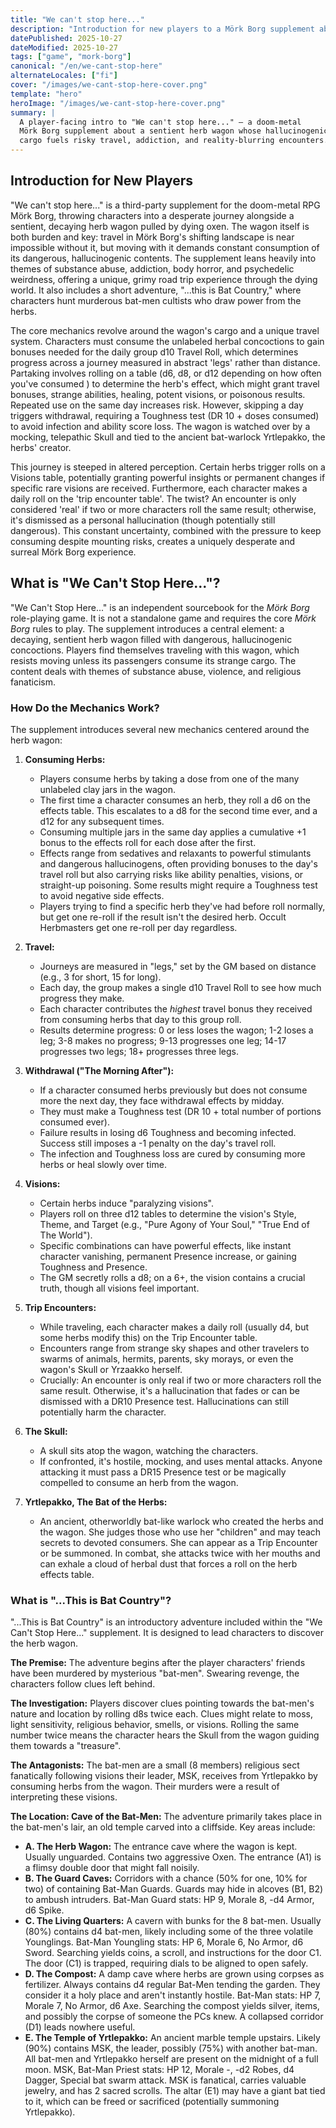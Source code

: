 ```yaml
---
title: "We can't stop here..."
description: "Introduction for new players to a Mörk Borg supplement about a cursed herb wagon, risky travel, and hallucinated encounters."
datePublished: 2025-10-27
dateModified: 2025-10-27
tags: ["game", "mork-borg"]
canonical: "/en/we-cant-stop-here"
alternateLocales: ["fi"]
cover: "/images/we-cant-stop-here-cover.png"
template: "hero"
heroImage: "/images/we-cant-stop-here-cover.png"
summary: |
  A player-facing intro to "We can't stop here..." — a doom-metal
  Mörk Borg supplement about a sentient herb wagon whose hallucinogenic
  cargo fuels risky travel, addiction, and reality-blurring encounters.
---
```


## Introduction for New Players
"We can't stop here..." is a third-party supplement for the doom-metal RPG Mörk Borg, throwing characters into a desperate journey alongside a sentient, decaying herb wagon pulled by dying oxen. The wagon itself is both burden and key: travel in Mörk Borg's shifting landscape is near impossible without it, but moving with it demands constant consumption of its dangerous, hallucinogenic contents. The supplement leans heavily into themes of substance abuse, addiction, body horror, and psychedelic weirdness, offering a unique, grimy road trip experience through the dying world. It also includes a short adventure, "...this is Bat Country," where characters hunt murderous bat-men cultists who draw power from the herbs.

The core mechanics revolve around the wagon's cargo and a unique travel system. Characters must consume the unlabeled herbal concoctions to gain bonuses needed for the daily group d10 Travel Roll, which determines progress across a journey measured in abstract 'legs' rather than distance. Partaking involves rolling on a table (d6, d8, or d12 depending on how often you've consumed ) to determine the herb's effect, which might grant travel bonuses, strange abilities, healing, potent visions, or poisonous results. Repeated use on the same day increases risk. However, skipping a day triggers withdrawal, requiring a Toughness test (DR 10 + doses consumed) to avoid infection and ability score loss. The wagon is watched over by a mocking, telepathic Skull and tied to the ancient bat-warlock Yrtlepakko, the herbs' creator.

This journey is steeped in altered perception. Certain herbs trigger rolls on a Visions table, potentially granting powerful insights or permanent changes if specific rare visions are received. Furthermore, each character makes a daily roll on the 'trip encounter table'. The twist? An encounter is only considered 'real' if two or more characters roll the same result; otherwise, it's dismissed as a personal hallucination (though potentially still dangerous). This constant uncertainty, combined with the pressure to keep consuming despite mounting risks, creates a uniquely desperate and surreal Mörk Borg experience.

## What is "We Can't Stop Here..."?

"We Can't Stop Here..." is an independent sourcebook for the *Mörk Borg* role-playing game. It is not a standalone game and requires the core *Mörk Borg* rules to play. The supplement introduces a central element: a decaying, sentient herb wagon filled with dangerous, hallucinogenic concoctions. Players find themselves traveling with this wagon, which resists moving unless its passengers consume its strange cargo. The content deals with themes of substance abuse, violence, and religious fanaticism.

### How Do the Mechanics Work?

The supplement introduces several new mechanics centered around the herb wagon:

1.  **Consuming Herbs:**
    * Players consume herbs by taking a dose from one of the many unlabeled clay jars in the wagon.
    * The first time a character consumes an herb, they roll a d6 on the effects table. This escalates to a d8 for the second time ever, and a d12 for any subsequent times.
    * Consuming multiple jars in the same day applies a cumulative +1 bonus to the effects roll for each dose after the first.
    * Effects range from sedatives and relaxants to powerful stimulants and dangerous hallucinogens, often providing bonuses to the day's travel roll but also carrying risks like ability penalties, visions, or straight-up poisoning. Some results might require a Toughness test to avoid negative side effects.
    * Players trying to find a specific herb they've had before roll normally, but get one re-roll if the result isn't the desired herb. Occult Herbmasters get one re-roll per day regardless.

2.  **Travel:**
    * Journeys are measured in "legs," set by the GM based on distance (e.g., 3 for short, 15 for long).
    * Each day, the group makes a single d10 Travel Roll to see how much progress they make.
    * Each character contributes the *highest* travel bonus they received from consuming herbs that day to this group roll.
    * Results determine progress: 0 or less loses the wagon; 1-2 loses a leg; 3-8 makes no progress; 9-13 progresses one leg; 14-17 progresses two legs; 18+ progresses three legs.

3.  **Withdrawal ("The Morning After"):**
    * If a character consumed herbs previously but does not consume more the next day, they face withdrawal effects by midday.
    * They must make a Toughness test (DR 10 + total number of portions consumed ever).
    * Failure results in losing d6 Toughness and becoming infected. Success still imposes a -1 penalty on the day's travel roll.
    * The infection and Toughness loss are cured by consuming more herbs or heal slowly over time.

4.  **Visions:**
    * Certain herbs induce "paralyzing visions".
    * Players roll on three d12 tables to determine the vision's Style, Theme, and Target (e.g., "Pure Agony of Your Soul," "True End of The World").
    * Specific combinations can have powerful effects, like instant character vanishing, permanent Presence increase, or gaining Toughness and Presence.
    * The GM secretly rolls a d8; on a 6+, the vision contains a crucial truth, though all visions feel important.

5.  **Trip Encounters:**
    * While traveling, each character makes a daily roll (usually d4, but some herbs modify this) on the Trip Encounter table.
    * Encounters range from strange sky shapes and other travelers to swarms of animals, hermits, parents, sky morays, or even the wagon's Skull or Yrzaakko herself.
    * Crucially: An encounter is only real if two or more characters roll the same result. Otherwise, it's a hallucination that fades or can be dismissed with a DR10 Presence test. Hallucinations can still potentially harm the character.

6.  **The Skull:**
    * A skull sits atop the wagon, watching the characters.
    * If confronted, it's hostile, mocking, and uses mental attacks. Anyone attacking it must pass a DR15 Presence test or be magically compelled to consume an herb from the wagon.

7.  **Yrtlepakko, The Bat of the Herbs:**
    * An ancient, otherworldly bat-like warlock who created the herbs and the wagon. She judges those who use her "children" and may teach secrets to devoted consumers. She can appear as a Trip Encounter or be summoned. In combat, she attacks twice with her mouths and can exhale a cloud of herbal dust that forces a roll on the herb effects table.

### What is "...This is Bat Country"?

"...This is Bat Country" is an introductory adventure included within the "We Can't Stop Here..." supplement. It is designed to lead characters to discover the herb wagon.

**The Premise:**
The adventure begins after the player characters' friends have been murdered by mysterious "bat-men". Swearing revenge, the characters follow clues left behind.

**The Investigation:**
Players discover clues pointing towards the bat-men's nature and location by rolling d8s twice each. Clues might relate to moss, light sensitivity, religious behavior, smells, or visions. Rolling the same number twice means the character hears the Skull from the wagon guiding them towards a "treasure".

**The Antagonists:**
The bat-men are a small (8 members) religious sect fanatically following visions their leader, MSK, receives from Yrtlepakko by consuming herbs from the wagon. Their murders were a result of interpreting these visions.

**The Location: Cave of the Bat-Men:**
The adventure primarily takes place in the bat-men's lair, an old temple carved into a cliffside. Key areas include:

* **A. The Herb Wagon:** The entrance cave where the wagon is kept. Usually unguarded. Contains two aggressive Oxen. The entrance (A1) is a flimsy double door that might fall noisily.
* **B. The Guard Caves:** Corridors with a chance (50% for one, 10% for two) of containing Bat-Man Guards. Guards may hide in alcoves (B1, B2) to ambush intruders. Bat-Man Guard stats: HP 9, Morale 8, -d4 Armor, d6 Spike.
* **C. The Living Quarters:** A cavern with bunks for the 8 bat-men. Usually (80%) contains d4 bat-men, likely including some of the three volatile Younglings. Bat-Man Youngling stats: HP 6, Morale 6, No Armor, d6 Sword. Searching yields coins, a scroll, and instructions for the door C1. The door (C1) is trapped, requiring dials to be aligned to open safely.
* **D. The Compost:** A damp cave where herbs are grown using corpses as fertilizer. Always contains d4 regular Bat-Men tending the garden. They consider it a holy place and aren't instantly hostile. Bat-Man stats: HP 7, Morale 7, No Armor, d6 Axe. Searching the compost yields silver, items, and possibly the corpse of someone the PCs knew. A collapsed corridor (D1) leads nowhere useful.
* **E. The Temple of Yrtlepakko:** An ancient marble temple upstairs. Likely (90%) contains MSK, the leader, possibly (75%) with another bat-man. All bat-men and Yrtlepakko herself are present on the midnight of a full moon. MSK, Bat-Man Priest stats: HP 12, Morale -, -d2 Robes, d4 Dagger, Special bat swarm attack. MSK is fanatical, carries valuable jewelry, and has 2 sacred scrolls. The altar (E1) may have a giant bat tied to it, which can be freed or sacrificed (potentially summoning Yrtlepakko).